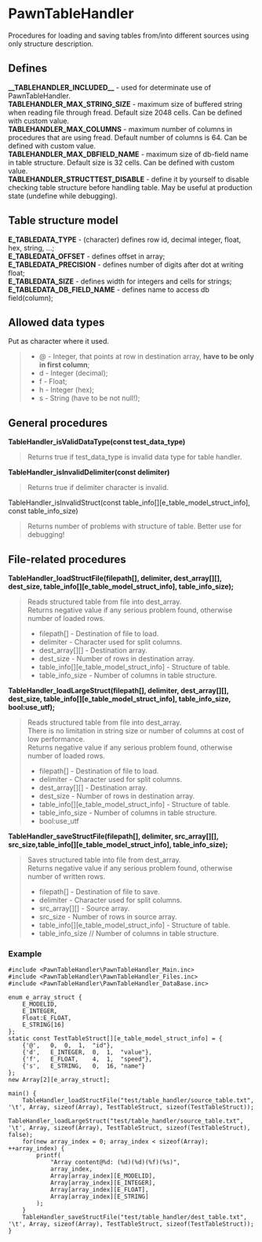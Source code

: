 # PawnTableHandler
Procedures for loading and saving tables from/into different sources using only structure description.

## Defines
**\_\_TABLEHANDLER_INCLUDED\_\_** - used for determinate use of PawnTableHandler.  
**TABLEHANDLER_MAX_STRING_SIZE** - maximum size of buffered string when reading file through fread. Default size 2048 cells. Can be defined with custom value.  
**TABLEHANDLER_MAX_COLUMNS** - maximum number of columns in procedures that are using fread. Default number of columns is 64. Can be defined with custom value.  
**TABLEHANDLER_MAX_DBFIELD_NAME** - maximum size of db-field name in table structure. Default size is 32 cells. Can be defined with custom value.  
**TABLEHANDLER_STRUCTTEST_DISABLE** - define it by yourself to disable checking table structure before handling table. May be useful at production state (undefine while debugging).  

## Table structure model
**E_TABLEDATA_TYPE** - (character) defines row id, decimal integer, float, hex, string, ...;  
**E_TABLEDATA_OFFSET** - defines offset in array;  
**E_TABLEDATA_PRECISION** - defines number of digits after dot at writing float;  
**E_TABLEDATA_SIZE** - defines width for integers and cells for strings;  
**E_TABLEDATA_DB_FIELD_NAME** - defines name to access db field(column);  

## Allowed data types
Put as character where it used.  
> * @ - Integer, that points at row in destination array, **have to be only in first column**;
> * d - Integer (decimal);
> * f - Float;
> * h - Integer (hex);
> * s - String (have to be not null!);

## General procedures
__TableHandler_isValidDataType(const test_data_type)__
> Returns true if test_data_type is invalid data type for table handler.

__TableHandler_isInvalidDelimiter(const delimiter)__
> Returns true if delimiter character is invalid.

TableHandler_isInvalidStruct(const table_info[][e_table_model_struct_info], const table_info_size)
> Returns number of problems with structure of table. Better use for debugging!

## File-related procedures
__TableHandler_loadStructFile(filepath[], delimiter, dest_array[][], dest_size, table_info[][e_table_model_struct_info], table_info_size);__
> Reads structured table from file into dest_array.  
> Returns negative value if any serious problem found, otherwise number of loaded rows.  
> * filepath[] - Destination of file to load.
> * delimiter - Character used for split columns.
> * dest_array\[][] - Destination array.
> * dest_size - Number of rows in destination array.
> * table_info\[][e_table_model_struct_info] - Structure of table.
> * table_info_size - Number of columns in table structure.

__TableHandler_loadLargeStruct(filepath[], delimiter, dest_array[][], dest_size, table_info\[][e_table_model_struct_info], table_info_size, bool:use_utf);__
> Reads structured table from file into dest_array.  
> There is no limitation in string size or number of columns at cost of low performance.  
> Returns negative value if any serious problem found, otherwise number of loaded rows.  
> * filepath[] - Destination of file to load.
> * delimiter - Character used for split columns.
> * dest_array\[][] - Destination array.
> * dest_size - Number of rows in destination array.
> * table_info\[][e_table_model_struct_info] - Structure of table.
> * table_info_size - Number of columns in table structure.
> * bool:use_utf

__TableHandler_saveStructFile(filepath[], delimiter, src_array[][], src_size,table_info[][e_table_model_struct_info], table_info_size);__
> Saves structured table into file from dest_array.  
> Returns negative value if any serious problem found, otherwise number of written rows.  
> * filepath[] - Destination of file to save.
> * delimiter - Character used for split columns.
> * src_array\[][] - Source array.
> * src_size - Number of rows in source array.
> * table_info\[][e_table_model_struct_info] - Structure of table.
> * table_info_size						// Number of columns in table structure.

### Example
```Pawn
#include <PawnTableHandler\PawnTableHandler_Main.inc>
#include <PawnTableHandler\PawnTableHandler_Files.inc>
#include <PawnTableHandler\PawnTableHandler_DataBase.inc>

enum e_array_struct {
	E_MODELID,
	E_INTEGER,
	Float:E_FLOAT,
	E_STRING[16]
};
static const TestTableStruct[][e_table_model_struct_info] = {
	{'@',	0,	0,	1,	"id"},
	{'d',	E_INTEGER,	0,	1,	"value"},
	{'f',	E_FLOAT,	4,	1,	"speed"},
	{'s',	E_STRING,	0,	16,	"name"}
};
new Array[2][e_array_struct];

main() {
	TableHandler_loadStructFile("test/table_handler/source_table.txt", '\t', Array, sizeof(Array), TestTableStruct, sizeof(TestTableStruct));
	TableHandler_loadLargeStruct("test/table_handler/source_table.txt", '\t', Array, sizeof(Array), TestTableStruct, sizeof(TestTableStruct), false);
	for(new array_index = 0; array_index < sizeof(Array); ++array_index) {
		printf(
			"Array content@%d: (%d)(%d)(%f)(%s)",
			array_index,
			Array[array_index][E_MODELID],
			Array[array_index][E_INTEGER],
			Array[array_index][E_FLOAT],
			Array[array_index][E_STRING]
		);
	}
	TableHandler_saveStructFile("test/table_handler/dest_table.txt", '\t', Array, sizeof(Array), TestTableStruct, sizeof(TestTableStruct));
}
```
